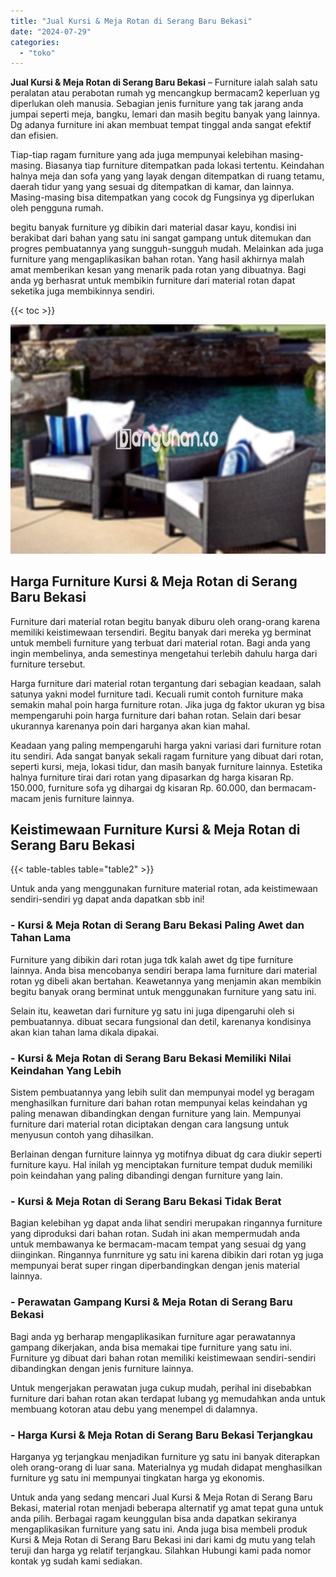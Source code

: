 ```yaml
---
title: "Jual Kursi & Meja Rotan di Serang Baru Bekasi"
date: "2024-07-29"
categories: 
  - "toko"
---
```


**Jual Kursi & Meja Rotan di Serang Baru Bekasi** – Furniture ialah salah satu peralatan atau perabotan rumah yg mencangkup bermacam2 keperluan yg diperlukan oleh manusia. Sebagian jenis furniture yang tak jarang anda jumpai seperti meja, bangku, lemari dan masih begitu banyak yang lainnya. Dg adanya furniture ini akan membuat tempat tinggal anda sangat efektif dan efisien.

Tiap-tiap ragam furniture yang ada juga mempunyai kelebihan masing-masing. Biasanya tiap furniture ditempatkan pada lokasi tertentu. Keindahan halnya meja dan sofa yang yang layak dengan ditempatkan di ruang tetamu, daerah tidur yang yang sesuai dg ditempatkan di kamar, dan lainnya. Masing-masing bisa ditempatkan yang cocok dg Fungsinya yg diperlukan oleh pengguna rumah.

begitu banyak furniture yg dibikin dari material dasar kayu, kondisi ini berakibat dari bahan yang satu ini sangat gampang untuk ditemukan dan progres pembuatannya yang sungguh-sungguh mudah. Melainkan ada juga furniture yang mengaplikasikan bahan rotan. Yang hasil akhirnya malah amat memberikan kesan yang menarik pada rotan yang dibuatnya. Bagi anda yg berhasrat untuk membikin furniture dari material rotan dapat seketika juga membikinnya sendiri.

{{< toc >}}

![Jual Kursi & Meja Rotan di Serang Baru Bekasi](/images/kursi-meja-rotan-murah11.png)

## Harga Furniture Kursi & Meja Rotan di Serang Baru Bekasi

Furniture dari material rotan begitu banyak diburu oleh orang-orang karena memiliki keistimewaan tersendiri. Begitu banyak dari mereka yg berminat untuk membeli furniture yang terbuat dari material rotan. Bagi anda yang ingin membelinya, anda semestinya mengetahui terlebih dahulu harga dari furniture tersebut.

Harga furniture dari material rotan tergantung dari sebagian keadaan, salah satunya yakni model furniture tadi. Kecuali rumit contoh furniture maka semakin mahal poin harga furniture rotan. Jika juga dg faktor ukuran yg bisa mempengaruhi poin harga furniture dari bahan rotan. Selain dari besar ukurannya karenanya poin dari harganya akan kian mahal.

Keadaan yang paling mempengaruhi harga yakni variasi dari furniture rotan itu sendiri. Ada sangat banyak sekali ragam furniture yang dibuat dari rotan, seperti kursi, meja, lokasi tidur, dan masih banyak furniture lainnya. Estetika halnya furniture tirai dari rotan yang dipasarkan dg harga kisaran Rp. 150.000, furniture sofa yg dihargai dg kisaran Rp. 60.000, dan bermacam-macam jenis furniture lainnya.

## Keistimewaan Furniture Kursi & Meja Rotan di Serang Baru Bekasi

{{< table-tables table="table2" >}}

Untuk anda yang menggunakan furniture material rotan, ada keistimewaan sendiri-sendiri yg dapat anda dapatkan sbb ini!

### \- Kursi & Meja Rotan di Serang Baru Bekasi Paling Awet dan Tahan Lama

Furniture yang dibikin dari rotan juga tdk kalah awet dg tipe furniture lainnya. Anda bisa mencobanya sendiri berapa lama furniture dari material rotan yg dibeli akan bertahan. Keawetannya yang menjamin akan membikin begitu banyak orang berminat untuk menggunakan furniture yang satu ini.

Selain itu, keawetan dari furniture yg satu ini juga dipengaruhi oleh si pembuatannya. dibuat secara fungsional dan detil, karenanya kondisinya akan kian tahan lama dikala dipakai.

### \- Kursi & Meja Rotan di Serang Baru Bekasi Memiliki Nilai Keindahan Yang Lebih

Sistem pembuatannya yang lebih sulit dan mempunyai model yg beragam menghasilkan furniture dari bahan rotan mempunyai kelas keindahan yg paling menawan dibandingkan dengan furniture yang lain. Mempunyai furniture dari material rotan diciptakan dengan cara langsung untuk menyusun contoh yang dihasilkan.

Berlainan dengan furniture lainnya yg motifnya dibuat dg cara diukir seperti furniture kayu. Hal inilah yg menciptakan furniture tempat duduk memiliki poin keindahan yang paling dibandingi dengan furniture yang lain.

### \- Kursi & Meja Rotan di Serang Baru Bekasi Tidak Berat

Bagian kelebihan yg dapat anda lihat sendiri merupakan ringannya furniture yang diproduksi dari bahan rotan. Sudah ini akan mempermudah anda untuk membawanya ke bermacam-macam tempat yang sesuai dg yang diinginkan. Ringannya funrniture yg satu ini karena dibikin dari rotan yg juga mempunyai berat super ringan diperbandingkan dengan jenis material lainnya.

### \- Perawatan Gampang Kursi & Meja Rotan di Serang Baru Bekasi

Bagi anda yg berharap mengaplikasikan furniture agar perawatannya gampang dikerjakan, anda bisa memakai tipe furniture yang satu ini. Furniture yg dibuat dari bahan rotan memiliki keistimewaan sendiri-sendiri dibandingkan dengan jenis furniture lainnya.

Untuk mengerjakan perawatan juga cukup mudah, perihal ini disebabkan furniture dari bahan rotan akan terdapat lubang yg memudahkan anda untuk membuang kotoran atau debu yang menempel di dalamnya.

### \- Harga Kursi & Meja Rotan di Serang Baru Bekasi Terjangkau

Harganya yg terjangkau menjadikan furniture yg satu ini banyak diterapkan oleh orang-orang di luar sana. Materialnya yg mudah didapat menghasilkan furniture yg satu ini mempunyai tingkatan harga yg ekonomis.

Untuk anda yang sedang mencari Jual Kursi & Meja Rotan di Serang Baru Bekasi, material rotan menjadi beberapa alternatif yg amat tepat guna untuk anda pilih. Berbagai ragam keunggulan bisa anda dapatkan sekiranya mengaplikasikan furniture yang satu ini. Anda juga bisa membeli produk Kursi & Meja Rotan di Serang Baru Bekasi ini dari kami dg mutu yang telah teruji dan harga yg relatif terjangkau. Silahkan Hubungi kami pada nomor kontak yg sudah kami sediakan.
